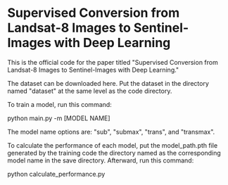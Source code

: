 # Supervised Conversion from Landsat-8 Images to Sentinel-Images with Deep Learning

This is the official code for the paper titled "Supervised Conversion from Landsat-8 Images to Sentinel-Images with Deep Learning."

The dataset can be downloaded here. Put the dataset in the directory named "dataset" at the same level as the code directory.

To train a model, run this command:

python main.py -m [MODEL NAME]

The model name options are: "sub", "submax", "trans", and "transmax".

To calculate the performance of each model, put the model_path.pth file generated by the training code the directory named as the corresponding model name in the save directory. Afterward, run this command:

python calculate_performance.py
